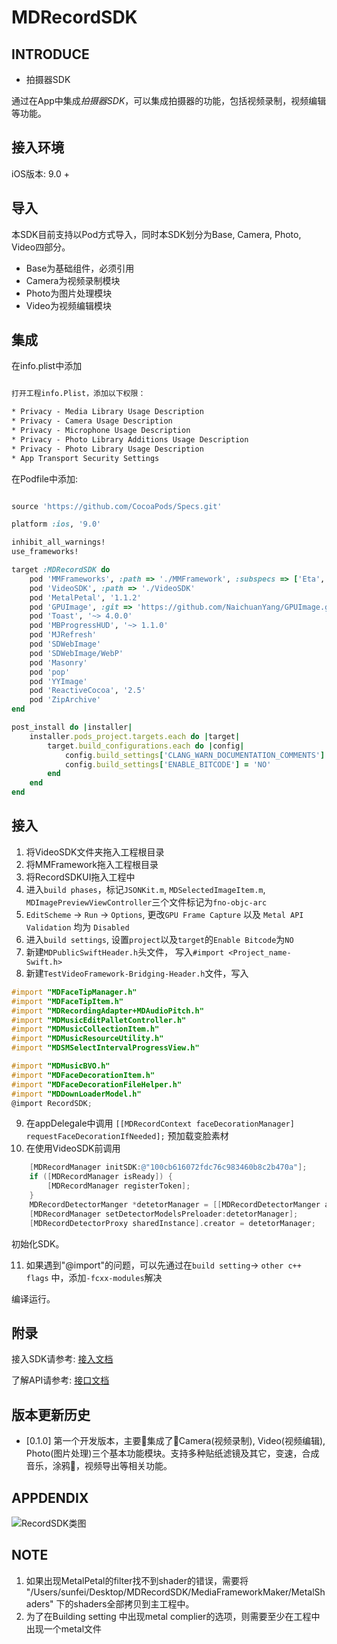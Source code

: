 # MDRecordSDK

## INTRODUCE

* 拍摄器SDK

通过在App中集成*拍摄器SDK*，可以集成拍摄器的功能，包括视频录制，视频编辑等功能。

## 接入环境

iOS版本: 9.0 +

## 导入

本SDK目前支持以Pod方式导入，同时本SDK划分为Base, Camera, Photo, Video四部分。

* Base为基础组件，必须引用
* Camera为视频录制模块
* Photo为图片处理模块
* Video为视频编辑模块

## 集成

在info.plist中添加

```xml

打开工程info.Plist，添加以下权限：

* Privacy - Media Library Usage Description
* Privacy - Camera Usage Description
* Privacy - Microphone Usage Description
* Privacy - Photo Library Additions Usage Description
* Privacy - Photo Library Usage Description
* App Transport Security Settings


```

在Podfile中添加:

```ruby

source 'https://github.com/CocoaPods/Specs.git'

platform :ios, '9.0'

inhibit_all_warnings!
use_frameworks!

target :MDRecordSDK do
    pod 'MMFrameworks', :path => './MMFramework', :subspecs => ['Eta', 'MMFoundation']
    pod 'VideoSDK', :path => './VideoSDK'
    pod 'MetalPetal', '1.1.2'
    pod 'GPUImage', :git => 'https://github.com/NaichuanYang/GPUImage.git', :commit => '3ba128277babc67048e10c5269694aebaa8bf581'
    pod 'Toast', '~> 4.0.0'
    pod 'MBProgressHUD', '~> 1.1.0'
    pod 'MJRefresh'
    pod 'SDWebImage'
    pod 'SDWebImage/WebP'
    pod 'Masonry'
    pod 'pop'
    pod 'YYImage'
    pod 'ReactiveCocoa', '2.5'
    pod 'ZipArchive'
end

post_install do |installer|
    installer.pods_project.targets.each do |target|
        target.build_configurations.each do |config|
            config.build_settings['CLANG_WARN_DOCUMENTATION_COMMENTS'] = 'NO'
            config.build_settings['ENABLE_BITCODE'] = 'NO'
        end
    end
end

```

## 接入

1. 将VideoSDK文件夹拖入工程根目录
2. 将MMFramework拖入工程根目录
3. 将RecordSDKUI拖入工程中
4. 进入`build phases`，标记`JSONKit.m`, `MDSelectedImageItem.m`, `MDImagePreviewViewController`三个文件标记为`fno-objc-arc`
5. `EditScheme` -> `Run` -> `Options`, 更改`GPU Frame Capture` 以及 `Metal API Validation` 均为 `Disabled`
6. 进入`build settings`, 设置`project`以及`target`的`Enable Bitcode`为`NO`
7. 新建`MDPublicSwiftHeader.h`头文件， 写入`#import <Project_name-Swift.h>`
8. 新建`TestVideoFramework-Bridging-Header.h`文件，写入

```objective-c
#import "MDFaceTipManager.h"
#import "MDFaceTipItem.h"
#import "MDRecordingAdapter+MDAudioPitch.h"
#import "MDMusicEditPalletController.h"
#import "MDMusicCollectionItem.h"
#import "MDMusicResourceUtility.h"
#import "MDSMSelectIntervalProgressView.h"

#import "MDMusicBVO.h"
#import "MDFaceDecorationItem.h"
#import "MDFaceDecorationFileHelper.h"
#import "MDDownLoaderModel.h"
@import RecordSDK;

```

9. 在appDelegale中调用 `[[MDRecordContext faceDecorationManager] requestFaceDecorationIfNeeded];` 预加载变脸素材
10. 在使用VideoSDK前调用

```objective-c
    [MDRecordManager initSDK:@"100cb616072fdc76c983460b8c2b470a"];
    if ([MDRecordManager isReady]) {
        [MDRecordManager registerToken];
    }
    MDRecordDetectorManger *detetorManager = [[MDRecordDetectorManger alloc] init];
    [MDRecordManager setDetectorModelsPreloader:detetorManager];
    [MDRecordDetectorProxy sharedInstance].creator = detetorManager;
```

初始化SDK。

11. 如果遇到"@import"的问题，可以先通过在`build setting`-> `other c++ flags` 中，添加`-fcxx-modules`解决

编译运行。

## 附录

接入SDK请参考: [接入文档](./SDK接入文档.md)

了解API请参考: [接口文档](./RecordSDK接口文档.md)



## 版本更新历史

* [0.1.0] 第一个开发版本，主要集成了Camera(视频录制), Video(视频编辑), Photo(图片处理)三个基本功能模块。支持多种贴纸滤镜及其它，变速，合成音乐，涂鸦，视频导出等相关功能。

## APPDENDIX

![RecordSDK类图](./RecordSDK_UML.png)

## NOTE

1. 如果出现MetalPetal的filter找不到shader的错误，需要将 "/Users/sunfei/Desktop/MDRecordSDK/MediaFrameworkMaker/MetalShaders" 下的shaders全部拷贝到主工程中。
2. 为了在Building setting 中出现metal complier的选项，则需要至少在工程中出现一个metal文件

